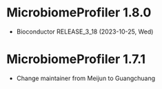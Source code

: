 # MicrobiomeProfiler 1.8.0

+ Bioconductor RELEASE_3_18 (2023-10-25, Wed)

# MicrobiomeProfiler 1.7.1

+ Change maintainer from Meijun to Guangchuang
